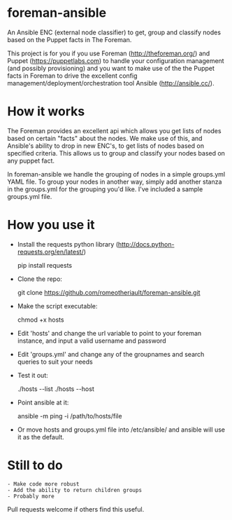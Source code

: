 foreman-ansible
===============

An Ansible ENC (external node classifier) to get, group and classify nodes based on the Puppet facts in The Foreman.

This project is for you if you use Foreman (http://theforeman.org/) and Puppet (https://puppetlabs.com) to handle your configuration management (and possibly provisioning) and you want to make use of the the Puppet facts in Foreman to drive the excellent config management/deployment/orchestration tool Ansible (http://ansible.cc/).

How it works
============

The Foreman provides an excellent api which allows you get lists of nodes based on certain "facts" about the nodes. We make use of this, and Ansible's ability to drop in new ENC's,  to get lists of nodes based on specified criteria. This allows us to group and classify your nodes based on any puppet fact.

In foreman-ansible we handle the grouping of nodes in a simple groups.yml YAML file. To group your nodes in another way, simply add another stanza in the groups.yml for the grouping you'd like. I've included a sample groups.yml file.

How you use it
==============

   - Install the requests python library (http://docs.python-requests.org/en/latest/)

        pip install requests

   - Clone the repo:

        git clone https://github.com/romeotheriault/foreman-ansible.git

   - Make the script executable:

        chmod +x hosts

   - Edit 'hosts' and change the url variable to point to your foreman instance, and input a valid username and password
   - Edit 'groups.yml' and change any of the groupnames and search queries to suit your needs
   - Test it out:

        ./hosts --list
        ./hosts --host <nodename-you-have-in-puppet>

   - Point ansible at it:

        ansible <group> -m ping -i /path/to/hosts/file 

   - Or move hosts and groups.yml file into /etc/ansible/ and ansible will use it as the default.


Still to do
===========

    - Make code more robust
    - Add the ability to return children groups
    - Probably more

Pull requests welcome if others find this useful.
